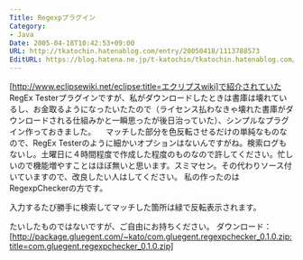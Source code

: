 ```yaml
---
Title: Regexpプラグイン
Category:
- Java
Date: 2005-04-18T10:42:53+09:00
URL: http://tkatochin.hatenablog.com/entry/20050418/1113788573
EditURL: https://blog.hatena.ne.jp/t-katochin/tkatochin.hatenablog.com/atom/entry/6653586347154756318
---
```



[http://www.eclipsewiki.net/eclipse:title=エクリプスwiki]で紹介されていた RegEx Testerプラグインですが、私がダウンロードしたときは書庫は壊れているし、お金取るようになったいたたので（ライセンス払わなきゃ壊れた書庫がダウンロードされる仕組みかと一瞬思ったが後日治っていた）、シンプルなプラグイン作っておきました。
　マッチした部分を色反転させるだけの単純なものなので、RegEx Testerのように細かいオプションはないんですがね。検索ログもないし。土曜日に４時間程度で作成した程度のものなので許してください。忙しいので機能増やすことはほぼ無いと思います。スミマセン。その代わりソース付いていますので、改良したい人はしてください。
私の作ったのはRegexpCheckerの方です。

入力するたび勝手に検索してマッチした箇所は緑で反転表示されます。

たいしたものではないですが、ご自由にお持ちください。
ダウンロード：[http://package.gluegent.com/~kato/com.gluegent.regexpchecker_0.1.0.zip:title=com.gluegent.regexpchecker_0.1.0.zip]
